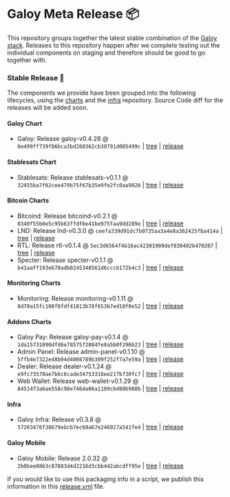# Galoy Meta Release 📦

This repository groups together the latest stable combination of the [Galoy stack](https://github.com/GaloyMoney/awesome-galoy#tech-components). 
Releases to this repository happen after we complete testing out the individual components on staging and therefore should be good to go together with.

### Stable Release 🎉

The components we provide have been grouped into the following lifecycles, using the [charts](https://github.com/GaloyMoney/charts) and the [infra](https://github.com/GaloyMoney/galoy-infra) repository. 
Source Code diff for the releases will be added soon.

#### Galoy Chart
- Galoy: Release galoy-v0.4.28 @ `6e499ff739f86bca3bd260362cb30791d005499c` | [tree](https://github.com/GaloyMoney/charts/tree/6e499ff739f86bca3bd260362cb30791d005499c/charts/galoy) | [release](https://github.com/GaloyMoney/charts/releases/tag/galoy-v0.4.28)

#### Stablesats Chart
- Stablesats: Release stablesats-v0.1.1 @ `32455ba7f02cee479b75f67b35e9fe2fc0aa9026` | [tree](https://github.com/GaloyMoney/charts/tree/32455ba7f02cee479b75f67b35e9fe2fc0aa9026/charts/stablesats) | [release](https://github.com/GaloyMoney/charts/releases/tag/stablesats-v0.1.1)

#### Bitcoin Charts
- Bitcoind: Release bitcoind-v0.2.1 @ `0340f55b0e5c95b63ffdf6e41be975faa9dd289e` | [tree](https://github.com/GaloyMoney/charts/tree/0340f55b0e5c95b63ffdf6e41be975faa9dd289e/charts/bitcoind) | [release](https://github.com/GaloyMoney/charts/releases/tag/bitcoind-v0.2.1)
- LND: Release lnd-v0.3.0 @ `ceefa339d91dc7b0735aa3a4e8a362425fba414a` | [tree](https://github.com/GaloyMoney/charts/tree/ceefa339d91dc7b0735aa3a4e8a362425fba414a/charts/lnd) | [release](https://github.com/GaloyMoney/charts/releases/tag/lnd-v0.3.0)
- RTL: Release rtl-v0.1.4 @ `5ec3d6564f4b16ac42301909def030402b470207` | [tree](https://github.com/GaloyMoney/charts/tree/5ec3d6564f4b16ac42301909def030402b470207/charts/rtl) | [release](https://github.com/GaloyMoney/charts/releases/tag/rtl-v0.1.4)
- Specter: Release specter-v0.1.1 @ `b41aaff193eb70adb0245348561d6cccb172b4c3` | [tree](https://github.com/GaloyMoney/charts/tree/b41aaff193eb70adb0245348561d6cccb172b4c3/charts/specter) | [release](https://github.com/GaloyMoney/charts/releases/tag/specter-v0.1.1)

#### Monitoring Charts
- Monitoring: Release monitoring-v0.1.11 @ `8d70a15fc108f8fdf41813b78f653b7ed10f0e52` | [tree](https://github.com/GaloyMoney/charts/tree/8d70a15fc108f8fdf41813b78f653b7ed10f0e52/charts/monitoring) | [release](https://github.com/GaloyMoney/charts/releases/tag/monitoring-v0.1.11)

#### Addons Charts
- Galoy Pay: Release galoy-pay-v0.1.4 @ `1da15731090dfd6e78575f2084fe8a5b0f296b23` | [tree](https://github.com/GaloyMoney/charts/tree/1da15731090dfd6e78575f2084fe8a5b0f296b23/charts/galoy-pay) | [release](https://github.com/GaloyMoney/charts/releases/tag/galoy-pay-v0.1.4)
- Admin Panel: Release admin-panel-v0.1.10 @ `5ffb4e7322e48b04d4008789b309f252f7a7e59a` | [tree](https://github.com/GaloyMoney/charts/tree/5ffb4e7322e48b04d4008789b309f252f7a7e59a/charts/admin-panel) | [release](https://github.com/GaloyMoney/charts/releases/tag/admin-panel-v0.1.10)
- Dealer: Release dealer-v0.1.24 @ `e9fc73570ae7b6c6cade34753318ee217b730fc7` | [tree](https://github.com/GaloyMoney/charts/tree/e9fc73570ae7b6c6cade34753318ee217b730fc7/charts/dealer) | [release](https://github.com/GaloyMoney/charts/releases/tag/dealer-v0.1.24)
- Web Wallet: Release web-wallet-v0.1.29 @ `84514f3a6ae558c98e746da06a1109cbd80b980b` | [tree](https://github.com/GaloyMoney/charts/tree/84514f3a6ae558c98e746da06a1109cbd80b980b/charts/web_wallet) | [release](https://github.com/GaloyMoney/charts/releases/tag/web-wallet-v0.1.29)

#### Infra

- Galoy Infra: Release v0.3.8 @ `57263476f38679ebcb7ec68a67e246927a541fe4` | [tree](https://github.com/GaloyMoney/galoy-infra/tree/57263476f38679ebcb7ec68a67e246927a541fe4) | [release](https://github.com/GaloyMoney/galoy-infra/releases/tag/v0.3.8)

#### Galoy Mobile

- Galoy Mobile: Release 2.0.32 @ `2b0bee0863c87883d4d2216d3cbb442abcdff95e` | [tree](https://github.com/GaloyMoney/galoy-mobile/tree/2b0bee0863c87883d4d2216d3cbb442abcdff95e) | [release](https://github.com/GaloyMoney/galoy-mobile/releases/tag/2.0.32)

If you would like to use this packaging info in a script, we publish this information in this [release.yml](./release.yml) file.
